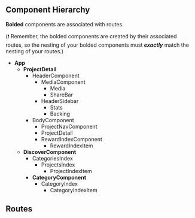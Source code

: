 ## Component Hierarchy

**Bolded** components are associated with routes.

(:exclamation: Remember, the bolded components are created by their
associated routes, so the nesting of your bolded components must
_**exactly**_ match the nesting of your routes.)

* **App**
  * **ProjectDetail**
    * HeaderComponent
      * MediaComponent
        * Media
        * ShareBar
      * HeaderSidebar
        * Stats
        * Backing
    * BodyComponent
      * ProjectNavComponent
      * ProjectDetail
      * RewardIndexComponent
        * RewardIndexItem
  * **DiscoverComponent**
    * CategoriesIndex
      * ProjectsIndex
        * ProjectIndexItem
    * **CategoryComponent**
      * CategoryIndex
        * CategoryIndexItem


## Routes
